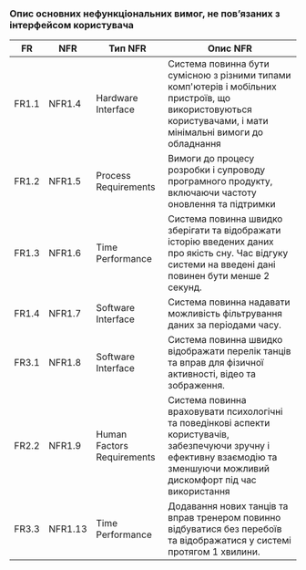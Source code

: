 ### Опис основних нефункціональних вимог, не пов’язаних з інтерфейсом користувача

|FR|  NFR  |Тип NFR|  Опис NFR|
| --- | --- | ----| ---- |
|FR1.1|  NFR1.4|  Hardware Interface | Система повинна бути сумісною з різними типами комп'ютерів і мобільних пристроїв, що використовуються користувачами, і мати мінімальні вимоги до обладнання|
|FR1.2 |NFR1.5|Process Requirements|Вимоги до процесу розробки і супроводу програмного продукту, включаючи частоту оновлення та підтримки|
|FR1.3|  NFR1.6|Time Performance|Система повинна швидко зберігати та відображати історію введених даних про якість сну. Час відгуку системи на введені дані повинен бути менше 2 секунд.|
|FR1.4  |NFR1.7  |Software Interface|Система повинна надавати можливість фільтрування даних за періодами часу.|
|FR3.1|  NFR1.8|  Software Interface|Система повинна швидко відображати перелік танців та вправ для фізичної активності, відео та зображення.|
|FR2.2|  NFR1.9  |Human Factors Requirements|Система повинна враховувати психологічні та поведінкові аспекти користувачів, забезпечуючи зручну і ефективну взаємодію та зменшуючи можливий дискомфорт під час використання|
|FR3.3|  NFR1.13|  Time Performance|  Додавання нових танців та вправ тренером повинно відбуватися без перебоїв та відображатися у системі протягом 1 хвилини.|
